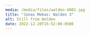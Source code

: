 ```yaml
---
media: /media/files/walden-4002.jpg
title: "Jonas Mekas: Walden 3"
alt: Still from Walden
date: 2022-12-20T15:52:00-0500
---
```

